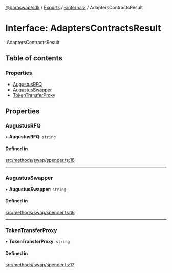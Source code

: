 [@paraswap/sdk](../README.md) / [Exports](../modules.md) / [<internal\>](../modules/internal_.md) / AdaptersContractsResult

# Interface: AdaptersContractsResult

[<internal>](../modules/internal_.md).AdaptersContractsResult

## Table of contents

### Properties

- [AugustusRFQ](internal_.AdaptersContractsResult.md#augustusrfq)
- [AugustusSwapper](internal_.AdaptersContractsResult.md#augustusswapper)
- [TokenTransferProxy](internal_.AdaptersContractsResult.md#tokentransferproxy)

## Properties

### AugustusRFQ

• **AugustusRFQ**: `string`

#### Defined in

[src/methods/swap/spender.ts:18](https://github.com/paraswap/paraswap-sdk-limit-orders/blob/feat/add-slippage-for-swap-and-limit-order-building/src/methods/swap/spender.ts#L18)

___

### AugustusSwapper

• **AugustusSwapper**: `string`

#### Defined in

[src/methods/swap/spender.ts:16](https://github.com/paraswap/paraswap-sdk-limit-orders/blob/feat/add-slippage-for-swap-and-limit-order-building/src/methods/swap/spender.ts#L16)

___

### TokenTransferProxy

• **TokenTransferProxy**: `string`

#### Defined in

[src/methods/swap/spender.ts:17](https://github.com/paraswap/paraswap-sdk-limit-orders/blob/feat/add-slippage-for-swap-and-limit-order-building/src/methods/swap/spender.ts#L17)
